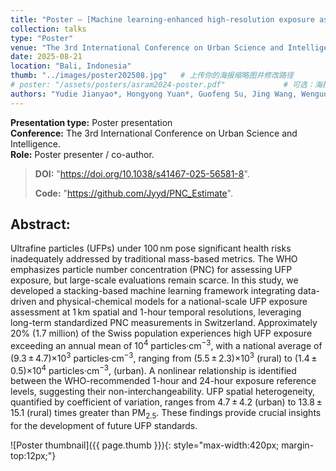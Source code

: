 ```yaml
---
title: "Poster — [Machine learning-enhanced high-resolution exposure assessment of ultrafine particles]"
collection: talks
type: "Poster"
venue: "The 3rd International Conference on Urban Science and Intelligence — Outstanding Poster Award, 2025"
date: 2025-08-21
location: "Bali, Indonesia"
thumb: "../images/poster202508.jpg"   # 上传你的海报缩略图并修改路径
# poster: "/assets/posters/asram2024-poster.pdf"             # 可选：海报 PDF 链接
authors: "Yudie Jianyao*, Hongyong Yuan*, Guofeng Su, Jing Wang, Wenguo Weng & Xiaole Zhang#"
---
```

**Presentation type:** Poster presentation  
**Conference:** The 3rd International Conference on Urban Science and Intelligence.  
**Role:** Poster presenter / co-author.
>**DOI:** "https://doi.org/10.1038/s41467-025-56581-8".
>
>**Code:** "https://github.com/Jyyd/PNC_Estimate".

## Abstract:  
Ultrafine particles (UFPs) under 100 nm pose significant health risks inadequately addressed by traditional mass-based metrics. The WHO emphasizes particle number concentration (PNC) for assessing UFP exposure, but large-scale evaluations remain scarce. In this study, we developed a stacking-based machine learning framework integrating data-driven and physical-chemical models for a national-scale UFP exposure assessment at 1 km spatial and 1-hour temporal resolutions, leveraging long-term standardized PNC measurements in Switzerland. Approximately 20% (1.7 million) of the Swiss population experiences high UFP exposure exceeding an annual mean of 10<sup>4</sup> particles‧cm<sup>−3</sup>, with a national average of (9.3 ± 4.7)×10<sup>3</sup> particles‧cm<sup>−3</sup>, ranging from (5.5 ± 2.3)×10<sup>3</sup> (rural) to (1.4 ± 0.5)×10<sup>4</sup> particles‧cm<sup>−3</sup>, (urban). A nonlinear relationship is identified between the WHO-recommended 1-hour and 24-hour exposure reference levels, suggesting their non-interchangeability. UFP spatial heterogeneity, quantified by coefficient of variation, ranges from 4.7 ± 4.2 (urban) to 13.8 ± 15.1 (rural) times greater than PM<sub>2.5</sub>. These findings provide crucial insights for the development of future UFP standards.

![Poster thumbnail]({{ page.thumb }}){: style="max-width:420px; margin-top:12px;"}
